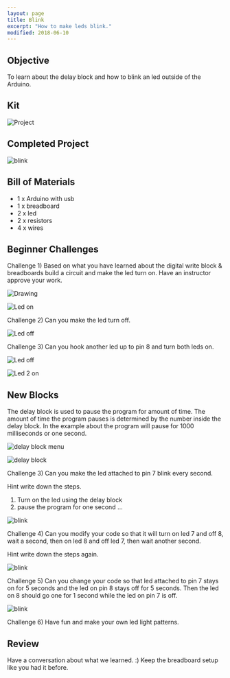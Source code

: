 ```yaml
---
layout: page
title: Blink
excerpt: "How to make leds blink."
modified: 2018-06-10
---
```


## Objective

To learn about the delay block and how to blink an led outside of the Arduino.

## Kit

![Project](/images/summer-camp/day-1/blink/project.jpg)


## Completed Project

![blink](/images/summer-camp/day-1/blink/double-blink.gif)

## Bill of Materials 

- 1 x Arduino with usb
- 1 x breadboard
- 2 x led
- 2 x resistors
- 4 x wires

## Beginner Challenges 
 
Challenge 1) Based on what you have learned about the digital write block & breadboards build a circuit and make the led turn on.  Have an instructor approve your work. 

![Drawing](/images/summer-camp/day-1/blink/led-arduino_bb.png)

![Led on](/images/summer-camp/day-1/blink/challenge-1.jpg)

Challenge 2) Can you make the led turn off.

![Led off](/images/summer-camp/day-1/blink/challenge-2.jpg)

Challenge 3) Can you hook another led up to pin 8 and turn both leds on.

![Led off](/images/summer-camp/day-1/blink/led-2-arduino_bb.png)

![Led 2 on](/images/summer-camp/day-1/blink/challenge-3.jpg)

## New Blocks

The delay block is used to pause the program for amount of time.  The amount of time the program pauses is determined by the number inside the delay block.  In the example about the program will pause for 1000 milliseconds or one second.

![delay block menu](/images/summer-camp/day-1/blink/delay-block-menu.png)

![delay block](/images/summer-camp/day-1/blink/delay-block.png)

Challenge 3) Can you make the led attached to pin 7 blink every second.  

Hint write down the steps.

1) Turn on the led using the delay block
2) pause the program for one second
...

![blink](/images/summer-camp/day-1/blink/blink.gif)

Challenge 4) Can you modify your code so that it will turn on led 7 and off 8, wait a second, then on led 8 and off led 7, then wait another second.

Hint write down the steps again.

![blink](/images/summer-camp/day-1/blink/double-blink.gif)


Challenge 5) Can you change your code so that led attached to pin 7 stays on for 5 seconds and the led on pin 8 stays off for 5 seconds.  Then the led on 8 should go one for 1 second while the led on pin 7 is off.

![blink](/images/summer-camp/day-1/blink/off-beat-blink.gif)

Challenge 6) Have fun and make your own led light patterns.

## Review 

Have a conversation about what we learned. :)  Keep the breadboard setup like you had it before.  




